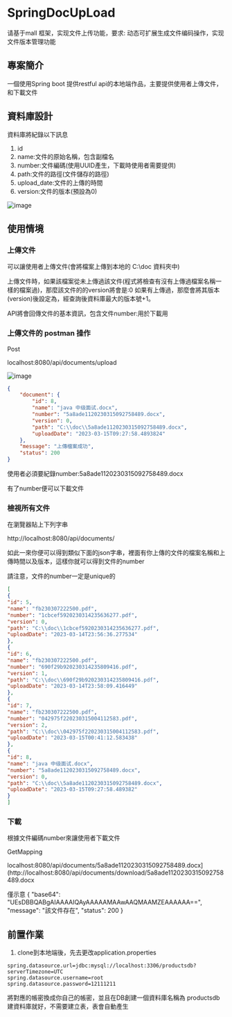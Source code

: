 # SpringDocUpLoad
请基于mall 框架，实现文件上传功能，要求: 动态可扩展生成文件编码操作，实现文件版本管理功能

## 專案簡介

一個使用Spring boot 提供restful api的本地端作品，主要提供使用者上傳文件，和下載文件

## 資料庫設計

資料庫將紀錄以下訊息

1. id
2. name:文件的原始名稱，包含副檔名
3. number:文件編碼(使用UUID產生，下載時使用者需要提供)
4. path:文件的路徑(文件儲存的路徑)
5. upload_date:文件的上傳的時間
6. version:文件的版本(預設為0)

![image](https://user-images.githubusercontent.com/27859973/225179306-0dbde596-97d0-4c62-ad2e-3fba7ea2c961.png)

## 使用情境

### 上傳文件

可以讓使用者上傳文件(會將檔案上傳到本地的 C:\doc 資料夾中)

上傳文件時，如果該檔案從未上傳過該文件(程式將檢查有沒有上傳過檔案名稱一樣的檔案過)，那麼該文件的的version將會是:0
如果有上傳過，那麼會將其版本(version)後設定為，經查詢後資料庫最大的版本號+1。

API將會回傳文件的基本資訊，包含文件number:用於下載用

### 上傳文件的 postman 操作

Post

localhost:8080/api/documents/upload

![image](https://user-images.githubusercontent.com/27859973/225180625-e7b90a46-6729-479e-baa8-527d59e76077.png)
```json
{
    "document": {
        "id": 8,
        "name": "java 中级面试.docx",
        "number": "5a8ade1120230315092758489.docx",
        "version": 0,
        "path": "C:\\doc\\5a8ade1120230315092758489.docx",
        "uploadDate": "2023-03-15T09:27:58.4893824"
    },
    "message": "上傳檔案成功",
    "status": 200
}
```

使用者必須要紀錄number:5a8ade1120230315092758489.docx

有了number便可以下載文件

### 檢視所有文件

在瀏覽器貼上下列字串

http://localhost:8080/api/documents/

如此一來你便可以得到類似下面的json字串，裡面有你上傳的文件的檔案名稱和上傳時間以及版本，這樣你就可以得到文件的number

請注意，文件的number一定是unique的

```json
[
{
"id": 5,
"name": "fb230307222500.pdf",
"number": "1cbcef5920230314235636277.pdf",
"version": 0,
"path": "C:\\doc\\1cbcef5920230314235636277.pdf",
"uploadDate": "2023-03-14T23:56:36.277534"
},
{
"id": 6,
"name": "fb230307222500.pdf",
"number": "690f29b920230314235809416.pdf",
"version": 1,
"path": "C:\\doc\\690f29b920230314235809416.pdf",
"uploadDate": "2023-03-14T23:58:09.416449"
},
{
"id": 7,
"name": "fb230307222500.pdf",
"number": "042975f220230315004112583.pdf",
"version": 2,
"path": "C:\\doc\\042975f220230315004112583.pdf",
"uploadDate": "2023-03-15T00:41:12.583438"
},
{
"id": 8,
"name": "java 中级面试.docx",
"number": "5a8ade1120230315092758489.docx",
"version": 0,
"path": "C:\\doc\\5a8ade1120230315092758489.docx",
"uploadDate": "2023-03-15T09:27:58.489382"
}
]
```

### 下載

根據文件編碼number來讓使用者下載文件

GetMapping

localhost:8080/api/documents/5a8ade1120230315092758489.docx](http://localhost:8080/api/documents/download/5a8ade1120230315092758489.docx

僅示意
{
"base64": "UEsDBBQABgAIAAAAIQAyAAAAAMAAwAAQMAAMZEAAAAAA==",
"message": "該文件存在",
"status": 200
}


## 前置作業

1. clone到本地端後，先去更改application.properties

```
spring.datasource.url=jdbc:mysql://localhost:3306/productsdb?serverTimezone=UTC
spring.datasource.username=root
spring.datasource.password=12111211
```

將對應的帳密換成你自己的帳密，並且在DB創建一個資料庫名稱為 productsdb
建資料庫就好，不需要建立表，表會自動產生




